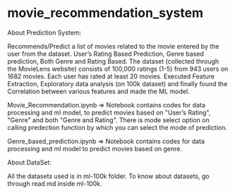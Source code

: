 # movie_recommendation_system

About Prediction System:

Recommends/Predict a list of movies related to the movie entered by the user from the dataset. User’s Rating Based Prediction, Genre based prediction, Both Genre and Rating Based. The dataset (collected through the MovieLens website) consists of 100,000 ratings (1-5) from 943 users on 1682 movies. Each user has rated at least 20 movies.
Executed Feature Extraction, Exploratory data analysis (on 100k dataset) and finally found the Correlation between various features and made the ML model.

Movie_Recommendation.ipynb => Notebook contains codes for data processing and ml model, to predict movies based on "User’s Rating", "Genre" and both "Genre and Rating".
There is mode select option on calling predection function by which you can select the mode of prediction.

Genre_based_prediction.ipynb => Notebook contains codes for data processing and ml model to predict movies based on genre.
 

About DataSet:

All the datasets used is in ml-100k folder.
To know about datasets, go through read.md inside ml-100k.
